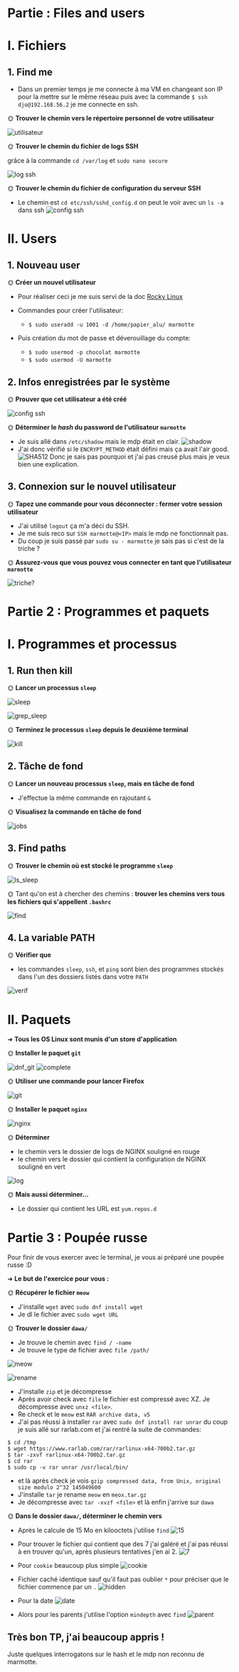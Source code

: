 # Partie : Files and users

# I. Fichiers

## 1. Find me

- Dans un premier temps je me connecte à ma VM en changeant son IP pour la mettre sur le même réseau puis avec la commande `$ ssh djo@192.168.56.2` je me connecte en ssh.

🌞 **Trouver le chemin vers le répertoire personnel de votre utilisateur**

![utilisateur](../main/img/utilisateur.png)


🌞 **Trouver le chemin du fichier de logs SSH**

grâce à la commande `cd /var/log` et `sudo nano secure`

![log ssh](../main/img/log%20ssh.png)

🌞 **Trouver le chemin du fichier de configuration du serveur SSH**

- Le chemin est `cd etc/ssh/sshd_config.d`
  on peut le voir avec un `ls -a` dans ssh
  ![config ssh](../main/img/dossier_config_ssh.png)

# II. Users

## 1. Nouveau user

🌞 **Créer un nouvel utilisateur**

- Pour réaliser ceci je me suis servi de la doc [Rocky Linux](https://docs.rockylinux.org/books/admin_guide/06-users/)

- Commandes pour créer l'utilisateur: 
  - `$ sudo useradd -u 1001 -d /home/papier_alu/ marmotte`
- Puis création du mot de passe et déverouillage du compte:
  - `$ sudo usermod -p chocolat marmotte`
  - `$ sudo usermod -U marmotte`

## 2. Infos enregistrées par le système

🌞 **Prouver que cet utilisateur a été créé**

![config ssh](../main/img/user_marmotte.png)


🌞 **Déterminer le *hash* du password de l'utilisateur `marmotte`**

- Je suis allé dans `/etc/shadow` mais le mdp était en clair.
![shadow](../main/img/shadow_marmotte.png)
- J'ai donc vérifié si le `ENCRYPT_METHOD` était défini mais ça avait l'air good.
![SHA512](../main/img/SHA512.png)
Donc je sais pas pourquoi et j'ai pas creusé plus mais je veux bien une explication.


## 3. Connexion sur le nouvel utilisateur

🌞 **Tapez une commande pour vous déconnecter : fermer votre session utilisateur**

- J'ai utilisé `logout` ça m'a déci du SSH.
- Je me suis reco sur `SSH marmotte@<IP>` mais le mdp ne fonctionnait pas.
- Du coup je suis passé par `sudo su - marmotte` je sais pas si c'est de la triche ? 

🌞 **Assurez-vous que vous pouvez vous connecter en tant que l'utilisateur `marmotte`**

![triche?](../main/img/marmotte.png)

# Partie 2 : Programmes et paquets

# I. Programmes et processus


## 1. Run then kill

🌞 **Lancer un processus `sleep`**

![sleep](../main/img/sleep.png)

![grep_sleep](../main/img/grep_sleep.png)


🌞 **Terminez le processus `sleep` depuis le deuxième terminal**

![kill](../main/img/kill_sleep.png)

## 2. Tâche de fond

🌞 **Lancer un nouveau processus `sleep`, mais en tâche de fond**

- J'effectue la même commande en rajoutant `&`

🌞 **Visualisez la commande en tâche de fond**

![jobs](../main/img/jobs.png)

## 3. Find paths


🌞 **Trouver le chemin où est stocké le programme `sleep`**

![ls_sleep](../main/img/ls_sleep.png)

🌞 Tant qu'on est à chercher des chemins : **trouver les chemins vers tous les fichiers qui s'appellent `.bashrc`**

![find](../main/img/find.png)

## 4. La variable PATH

🌞 **Vérifier que**
- les commandes `sleep`, `ssh`, et `ping` sont bien des programmes stockés dans l'un des dossiers listés dans votre `PATH`

![verif](../main/img/verif.png)


# II. Paquets

➜ **Tous les OS Linux sont munis d'un store d'application**

🌞 **Installer le paquet `git`**

![dnf_git](../main/img/dnf_git.png)
![complete](../main/img/complete.png)

🌞 **Utiliser une commande pour lancer Firefox**

![git](../main/img/git.png)

🌞 **Installer le paquet `nginx`**

![nginx](../main/img/nginx.png)

🌞 **Déterminer**

- le chemin vers le dossier de logs de NGINX souligné en rouge 
- le chemin vers le dossier qui contient la configuration de NGINX souligné en vert

![log](../main/img/log.png)

🌞 **Mais aussi déterminer...**

- Le dossier qui contient les URL est `yum.repos.d`

# Partie 3 : Poupée russe

Pour finir de vous exercer avec le terminal, je vous ai préparé une poupée russe :D



➜ **Le but de l'exercice pour vous :**

🌞 **Récupérer le fichier `meow`**

- J'installe `wget` avec `sudo dnf install wget`
- Je dl le fichier avec `sudo wget URL`

🌞 **Trouver le dossier `dawa/`**

- Je trouve le chemin avec `find / -name`
- Je trouve le type de fichier avec `file /path/`

![meow](../main/img/meow.png)

![rename](../main/img/rename.png)

- J'installe `zip` et je décompresse
- Après avoir check avec `file` le fichier est compressé avec XZ. Je décompresse avec `unxz <file>`.
- Re check et le `meow` est `RAR archive data, v5`
- J'ai pas réussi à installer `rar` avec `sudo dnf install rar unrar` du coup je suis allé sur rarlab.com et j'ai rentré la suite de commandes:
```
$ cd /tmp
$ wget https://www.rarlab.com/rar/rarlinux-x64-700b2.tar.gz
$ tar -zxvf rarlinux-x64-700b2.tar.gz
$ cd rar
$ sudo cp -v rar unrar /usr/local/bin/
```
- et là après check je vois `gzip compressed data, from Unix, original size modulo 2^32 145049600`
- J'installe `tar` je rename `meow` en `meox.tar.gz`
- Je décompresse avec `tar -xvzf <file>` et là enfin j'arrive sur `dawa`

🌞 **Dans le dossier `dawa/`, déterminer le chemin vers**

- Après le calcule de 15 Mo en kilooctets j'utilise `find`
  ![15](../main/img/15.png)

- Pour trouver le fichier qui contient que des 7 j'ai galéré et j'ai pas réussi à en trouver qu'un, après plusieurs tentatives j'en ai 2. 
  ![7](../main/img/7.png)
- Pour `cookie` beaucoup plus simple
  ![cookie](../main/img/cookie.png)
- Fichier caché identique sauf qu'il faut pas oublier `*` pour préciser que le fichier commence par un `.`
  ![hidden](../main/img/hidden.png)

- Pour la date 
  ![date](../main/img/date.png)

- Alors pour les parents j'utilise l'option `mindepth` avec `find`
  ![parent](../main/img/parent.png)



## Très bon TP, j'ai beaucoup appris ! 
Juste quelques interrogatons sur le hash et le mdp non reconnu de marmotte.